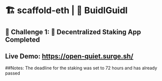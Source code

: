 # 🏗 scaffold-eth | 🏰 BuidlGuidl

## 🚩 Challenge 1: 🥩 Decentralized Staking App Completed

## Live Demo: https://open-quiet.surge.sh/

##Notes: The deadline for the staking was set to 72 hours and has already passed
